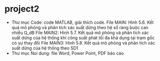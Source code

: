 # project2
- Thư mục Code: code MATLAB, giải thích code.
	File MAIN: Hình 5.6. Kết quả mô phỏng và phân tích xác suất dừng theo hệ số ràng buộc can nhiễu Q_dB
	File MAIN2: Hình 5.7. Kết quả mô phỏng và phân tích xác suất dừng của hệ thống khi công suất phát tối đa khả dụng tại trạm gốc có sự thay đổi
	File MAIN3: Hình 5.8. Kết quả mô phỏng và phân tích xác suất dừng của hệ thống theo SD1
- Thư mục Noi dung: file Word, Power Point, PDF báo cáo

